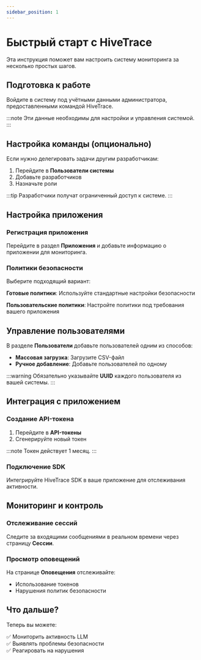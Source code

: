 ```yaml
---
sidebar_position: 1
---
```


# Быстрый старт с HiveTrace

Эта инструкция поможет вам настроить систему мониторинга за несколько простых шагов.

## Подготовка к работе

Войдите в систему под учётными данными администратора, предоставленными командой HiveTrace.

:::note
Эти данные необходимы для настройки и управления системой.
:::

## Настройка команды (опционально)

Если нужно делегировать задачи другим разработчикам:

1. Перейдите в **Пользователи системы**
2. Добавьте разработчиков
3. Назначьте роли

:::tip
Разработчики получат ограниченный доступ к системе.
:::

## Настройка приложения

### Регистрация приложения

Перейдите в раздел **Приложения** и добавьте информацию о приложении для мониторинга.

### Политики безопасности

Выберите подходящий вариант:

**Готовые политики**: Используйте стандартные настройки безопасности

**Пользовательские политики**: Настройте политики под требования вашего приложения

## Управление пользователями

В разделе **Пользователи** добавьте пользователей одним из способов:

- **Массовая загрузка**: Загрузите CSV-файл
- **Ручное добавление**: Добавьте пользователей по одному

:::warning
Обязательно указывайте **UUID** каждого пользователя из вашей системы.
:::

## Интеграция с приложением

### Создание API-токена

1. Перейдите в **API-токены**
2. Сгенерируйте новый токен

:::note
Токен действует 1 месяц.
:::

### Подключение SDK

Интегрируйте HiveTrace SDK в ваше приложение для отслеживания активности.

## Мониторинг и контроль

### Отслеживание сессий

Следите за входящими сообщениями в реальном времени через страницу **Сессии**.

### Просмотр оповещений

На странице **Оповещения** отслеживайте:

- Использование токенов
- Нарушения политик безопасности

## Что дальше?

Теперь вы можете:

✅ Мониторить активность LLM  
✅ Выявлять проблемы безопасности  
✅ Реагировать на нарушения 